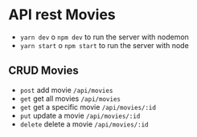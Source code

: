 # API rest Movies
- `yarn dev` o `npm dev` to run the server with nodemon
- `yarn start` o `npm start` to run the server with node

## CRUD Movies
- `post` add movie `/api/movies`
- `get` get all movies `/api/movies`
- `get` get a specific movie `/api/movies/:id`
- `put` update a movie `/api/movies/:id`
- `delete` delete a movie `/api/movies/:id`